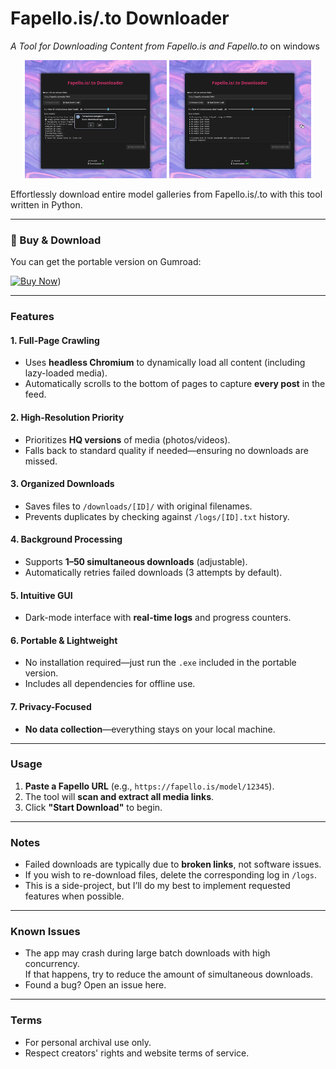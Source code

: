 # **Fapello.is/.to Downloader**  
*A Tool for Downloading Content from Fapello.is and Fapello.to* on windows


<p align="center">
  <img src="screenshots/screenshot1.png" width="45%">
  <img src="screenshots/screenshot2.png" width="45%">
</p>

Effortlessly download entire model galleries from Fapello.is/.to with this tool written in Python.


---

### 🔗 Buy & Download

You can get the portable version on Gumroad:

[![Buy Now](https://img.shields.io/badge/Buy%20Now-Fapello.is--.to--Downloader-brightgreen?style=for-the-badge&logo=gumroad)](https://shamanwiz.gumroad.com/l/fapelloistodownloader))

---

### **Features**  

#### **1. Full-Page Crawling**  
- Uses **headless Chromium** to dynamically load all content (including lazy-loaded media).  
- Automatically scrolls to the bottom of pages to capture **every post** in the feed.  

#### **2. High-Resolution Priority**  
- Prioritizes **HQ versions** of media (photos/videos).  
- Falls back to standard quality if needed—ensuring no downloads are missed.  

#### **3. Organized Downloads**  
- Saves files to `/downloads/[ID]/` with original filenames.  
- Prevents duplicates by checking against `/logs/[ID].txt` history.  

#### **4. Background Processing**  
- Supports **1–50 simultaneous downloads** (adjustable).  
- Automatically retries failed downloads (3 attempts by default).  

#### **5. Intuitive GUI**  
- Dark-mode interface with **real-time logs** and progress counters.  

#### **6. Portable & Lightweight**  
- No installation required—just run the `.exe` included in the portable version.
- Includes all dependencies for offline use.  

#### **7. Privacy-Focused**  
- **No data collection**—everything stays on your local machine.  

---

### **Usage**  
1. **Paste a Fapello URL** (e.g., `https://fapello.is/model/12345`).  
2. The tool will **scan and extract all media links**.  
3. Click **"Start Download"** to begin.  

---

### **Notes**  
- Failed downloads are typically due to **broken links**, not software issues.  
- If you wish to re-download files, delete the corresponding log in `/logs`.
- This is a side-project, but I’ll do my best to implement requested features when possible.

---

### **Known Issues**  
- The app may crash during large batch downloads with high concurrency.  
If that happens, try to reduce the amount of simultaneous downloads.  
- Found a bug? Open an issue here.

---

### **Terms**  
- For personal archival use only.
- Respect creators' rights and website terms of service.  

